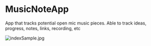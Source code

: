 # MusicNoteApp
App that tracks potential open mic music pieces.  Able to track ideas, progress, notes, links, recording, etc

![indexSample.jpg](https://github.io/mgamatero/MusicNoteApp/blob/master/assets/indexSample.jpg "HomePage")
